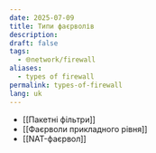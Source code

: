 ```yaml
---
date: 2025-07-09
title: Типи фаєрволів
description: 
draft: false
tags:
  - 🌐network/firewall
aliases:
  - types of firewall
permalink: types-of-firewall
lang: uk
---
```



- [[Пакетні фільтри]]
- [[Фаєрволи прикладного рівня]]
- [[NAT-фаєрвол]]